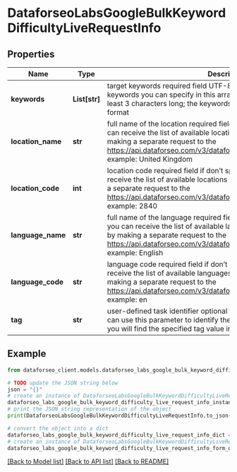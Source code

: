 # DataforseoLabsGoogleBulkKeywordDifficultyLiveRequestInfo


## Properties

Name | Type | Description | Notes
------------ | ------------- | ------------- | -------------
**keywords** | **List[str]** | target keywords required field UTF-8 encoding maximum number of keywords you can specify in this array: 1000 each keyword should be at least 3 characters long; the keywords will be converted to lowercase format | [optional] 
**location_name** | **str** | full name of the location required field if don’t specify location_code you can receive the list of available locations with their location_name by making a separate request to the https://api.dataforseo.com/v3/dataforseo_labs/locations_and_languages example: United Kingdom | [optional] 
**location_code** | **int** | location code required field if don’t specify location_name you can receive the list of available locations with their location_code by making a separate request to the https://api.dataforseo.com/v3/dataforseo_labs/locations_and_languages example: 2840 | [optional] 
**language_name** | **str** | full name of the language required field if don’t specify language_code you can receive the list of available languages with their language_name by making a separate request to the https://api.dataforseo.com/v3/dataforseo_labs/locations_and_languages example: English | [optional] 
**language_code** | **str** | language code required field if don’t specify language_name you can receive the list of available languages with their language_code by making a separate request to the https://api.dataforseo.com/v3/dataforseo_labs/locations_and_languages example: en | [optional] 
**tag** | **str** | user-defined task identifier optional field the character limit is 255 you can use this parameter to identify the task and match it with the result you will find the specified tag value in the data object of the response | [optional] 

## Example

```python
from dataforseo_client.models.dataforseo_labs_google_bulk_keyword_difficulty_live_request_info import DataforseoLabsGoogleBulkKeywordDifficultyLiveRequestInfo

# TODO update the JSON string below
json = "{}"
# create an instance of DataforseoLabsGoogleBulkKeywordDifficultyLiveRequestInfo from a JSON string
dataforseo_labs_google_bulk_keyword_difficulty_live_request_info_instance = DataforseoLabsGoogleBulkKeywordDifficultyLiveRequestInfo.from_json(json)
# print the JSON string representation of the object
print(DataforseoLabsGoogleBulkKeywordDifficultyLiveRequestInfo.to_json())

# convert the object into a dict
dataforseo_labs_google_bulk_keyword_difficulty_live_request_info_dict = dataforseo_labs_google_bulk_keyword_difficulty_live_request_info_instance.to_dict()
# create an instance of DataforseoLabsGoogleBulkKeywordDifficultyLiveRequestInfo from a dict
dataforseo_labs_google_bulk_keyword_difficulty_live_request_info_form_dict = dataforseo_labs_google_bulk_keyword_difficulty_live_request_info.from_dict(dataforseo_labs_google_bulk_keyword_difficulty_live_request_info_dict)
```
[[Back to Model list]](../README.md#documentation-for-models) [[Back to API list]](../README.md#documentation-for-api-endpoints) [[Back to README]](../README.md)


